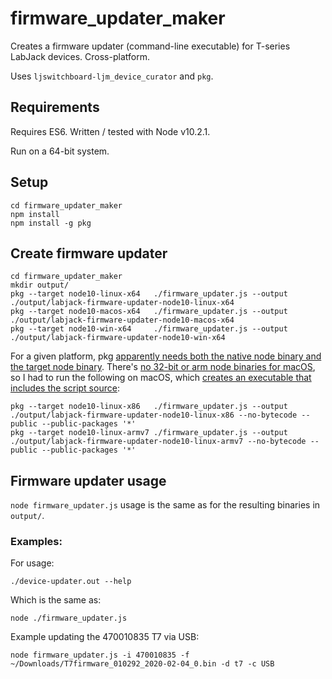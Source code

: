 # firmware_updater_maker

Creates a firmware updater (command-line executable) for T-series LabJack devices. Cross-platform.

Uses `ljswitchboard-ljm_device_curator` and `pkg`.


## Requirements

Requires ES6. Written / tested with Node v10.2.1.

Run on a 64-bit system.


## Setup

```
cd firmware_updater_maker
npm install
npm install -g pkg
```


## Create firmware updater

```
cd firmware_updater_maker
mkdir output/
pkg --target node10-linux-x64   ./firmware_updater.js --output ./output/labjack-firmware-updater-node10-linux-x64
pkg --target node10-macos-x64   ./firmware_updater.js --output ./output/labjack-firmware-updater-node10-macos-x64
pkg --target node10-win-x64     ./firmware_updater.js --output ./output/labjack-firmware-updater-node10-win-x64
```

For a given platform, pkg [apparently needs both the native node binary and the target node binary](https://github.com/zeit/pkg/issues/869). There's [no 32-bit or arm node binaries for macOS](https://github.com/zeit/pkg-fetch/releases/), so I had to run the following on macOS, which [creates an executable that includes the script source](https://github.com/zeit/pkg-fetch/issues/68#issuecomment-511656541):

```
pkg --target node10-linux-x86   ./firmware_updater.js --output ./output/labjack-firmware-updater-node10-linux-x86 --no-bytecode --public --public-packages '*'
pkg --target node10-linux-armv7 ./firmware_updater.js --output ./output/labjack-firmware-updater-node10-linux-armv7 --no-bytecode --public --public-packages '*'
```


## Firmware updater usage

`node firmware_updater.js` usage is the same as for the resulting binaries in `output/`.


### Examples:

For usage:

```
./device-updater.out --help
```

Which is the same as:

```
node ./firmware_updater.js
```

Example updating the 470010835 T7 via USB:

```
node firmware_updater.js -i 470010835 -f ~/Downloads/T7firmware_010292_2020-02-04_0.bin -d t7 -c USB
```
